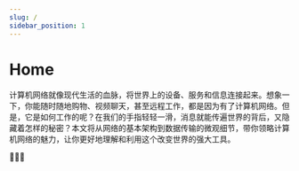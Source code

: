 ```yaml
---
slug: /
sidebar_position: 1
---
```


# Home

计算机网络就像现代生活的血脉，将世界上的设备、服务和信息连接起来。想象一下，你能随时随地购物、视频聊天，甚至远程工作，都是因为有了计算机网络。但是，它是如何工作的呢？在我们的手指轻轻一滑，消息就能传遍世界的背后，又隐藏着怎样的秘密？本文将从网络的基本架构到数据传输的微观细节，带你领略计算机网络的魅力，让你更好地理解和利用这个改变世界的强大工具。

🧵🧵🧵



